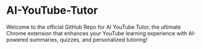 # AI-YouTube-Tutor
Welcome to the official GitHub Repo for AI YouTube Tutor, the ultimate Chrome extension that enhances your YouTube learning experience with AI-powered summaries, quizzes, and personalized tutoring!
